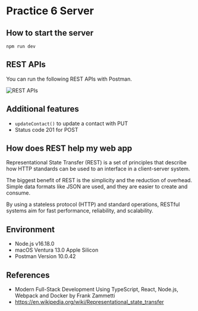 # Practice 6 Server

## How to start the server

```shell
npm run dev
```

## REST APIs

You can run the following REST APIs with Postman.

![REST APIs](apis.png)

## Additional features

* `updateContact()` to update a contact with PUT
* Status code 201 for POST

## How does REST help my web app

Representational State Transfer (REST) is a set of principles that describe how HTTP standards can be used to an interface in a client-server system.

The biggest benefit of REST is the simplicity and the reduction of overhead. Simple data formats like JSON are used, and they are easier to create and consume.

By using a stateless protocol (HTTP) and standard operations, RESTful systems aim for fast performance, reliability, and scalability.

## Environment

* Node.js v16.18.0
* macOS Ventura 13.0 Apple Silicon
* Postman Version 10.0.42

## References

* Modern Full-Stack Development Using TypeScript, React, Node.js, Webpack and Docker by Frank Zammetti
* https://en.wikipedia.org/wiki/Representational_state_transfer
